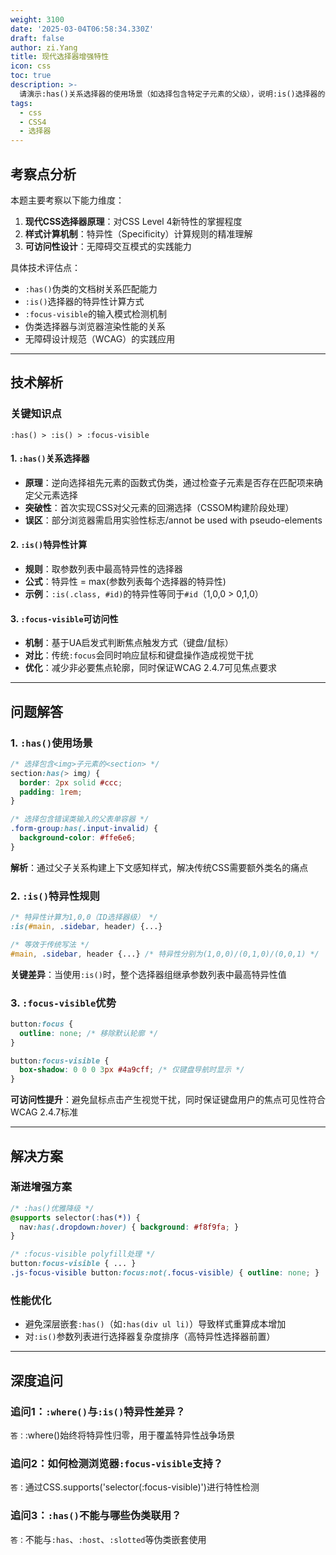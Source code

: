```yaml
---
weight: 3100
date: '2025-03-04T06:58:34.330Z'
draft: false
author: zi.Yang
title: 现代选择器增强特性
icon: css
toc: true
description: >-
  请演示:has()关系选择器的使用场景（如选择包含特定子元素的父级），说明:is()选择器的特异性计算规则，并解释为什么:focus-visible能提升键盘导航的可访问性。
tags:
  - css
  - CSS4
  - 选择器
---
```


## 考察点分析

本题主要考察以下能力维度：
1. **现代CSS选择器原理**：对CSS Level 4新特性的掌握程度
2. **样式计算机制**：特异性（Specificity）计算规则的精准理解
3. **可访问性设计**：无障碍交互模式的实践能力

具体技术评估点：
- `:has()`伪类的文档树关系匹配能力
- `:is()`选择器的特异性计算方式
- `:focus-visible`的输入模式检测机制
- 伪类选择器与浏览器渲染性能的关系
- 无障碍设计规范（WCAG）的实践应用

---

## 技术解析

### 关键知识点
`:has() > :is() > :focus-visible`

#### 1. `:has()`关系选择器
- **原理**：逆向选择祖先元素的函数式伪类，通过检查子元素是否存在匹配项来确定父元素选择
- **突破性**：首次实现CSS对父元素的回溯选择（CSSOM构建阶段处理）
- **误区**：部分浏览器需启用实验性标志/annot be used with pseudo-elements

#### 2. `:is()`特异性计算
- **规则**：取参数列表中最高特异性的选择器
- **公式**：特异性 = max(参数列表每个选择器的特异性)
- **示例**：`:is(.class, #id)`的特异性等同于`#id`（1,0,0 > 0,1,0）

#### 3. `:focus-visible`可访问性
- **机制**：基于UA启发式判断焦点触发方式（键盘/鼠标）
- **对比**：传统`:focus`会同时响应鼠标和键盘操作造成视觉干扰
- **优化**：减少非必要焦点轮廓，同时保证WCAG 2.4.7可见焦点要求

---

## 问题解答

### 1. `:has()`使用场景
```css
/* 选择包含<img>子元素的<section> */
section:has(> img) {
  border: 2px solid #ccc;
  padding: 1rem;
}

/* 选择包含错误类输入的父表单容器 */
.form-group:has(.input-invalid) {
  background-color: #ffe6e6;
}
```
**解析**：通过父子关系构建上下文感知样式，解决传统CSS需要额外类名的痛点

### 2. `:is()`特异性规则
```css
/* 特异性计算为1,0,0（ID选择器级） */
:is(#main, .sidebar, header) {...}

/* 等效于传统写法 */
#main, .sidebar, header {...} /* 特异性分别为(1,0,0)/(0,1,0)/(0,0,1) */
```
**关键差异**：当使用`:is()`时，整个选择器组继承参数列表中最高特异性值

### 3. `:focus-visible`优势
```css
button:focus {
  outline: none; /* 移除默认轮廓 */
}

button:focus-visible {
  box-shadow: 0 0 0 3px #4a9cff; /* 仅键盘导航时显示 */
}
```
**可访问性提升**：避免鼠标点击产生视觉干扰，同时保证键盘用户的焦点可见性符合WCAG 2.4.7标准

---

## 解决方案

### 渐进增强方案
```css
/* :has()优雅降级 */
@supports selector(:has(*)) {
  nav:has(.dropdown:hover) { background: #f8f9fa; }
}

/* :focus-visible polyfill处理 */
button:focus-visible { ... }
.js-focus-visible button:focus:not(.focus-visible) { outline: none; }
```

### 性能优化
- 避免深层嵌套`:has()`（如`:has(div ul li)`）导致样式重算成本增加
- 对`:is()`参数列表进行选择器复杂度排序（高特异性选择器前置）

---

## 深度追问

### 追问1：`:where()`与`:is()`特异性差异？
`答：`:where()始终将特异性归零，用于覆盖特异性战争场景

### 追问2：如何检测浏览器`:focus-visible`支持？
`答：`通过CSS.supports('selector(:focus-visible)')进行特性检测

### 追问3：`:has()`不能与哪些伪类联用？
`答：`不能与`:has`、`:host`、`:slotted`等伪类嵌套使用